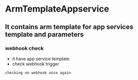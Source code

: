 # ArmTemplateAppservice

## It contains arm template for app services template and parameters

### webhook check
  
   - it have app service template 
   - check webhook trigger 
```
checking on webhook once again 
```
